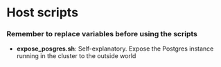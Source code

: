 # Host scripts

### Remember to replace variables before using the scripts

- **expose_posgres.sh**: Self-explanatory. Expose the Postgres instance running in the cluster to the outside world